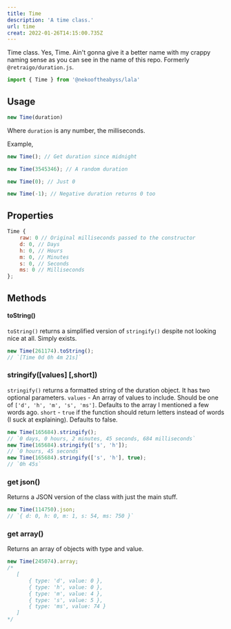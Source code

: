 ```yaml
---
title: Time
description: 'A time class.'
url: time
creat: 2022-01-26T14:15:00.735Z
---
```


Time class. Yes, Time. Ain't gonna give it a better name with my crappy naming sense as you can see in the name of this repo. Formerly `@retraigo/duration.js`. 

```js
import { Time } from '@nekooftheabyss/lala'
```

## Usage
```js
new Time(duration)
```
Where `duration` is any number, the milliseconds.

Example,
```js
new Time(); // Get duration since midnight

new Time(3545346); // A random duration

new Time(0); // Just 0

new Time(-1); // Negative duration returns 0 too
```

## Properties
```js
Time { 
    raw: 0 // Original milliseconds passed to the constructor
    d: 0, // Days
    h: 0, // Hours
    m: 0, // Minutes
    s: 0, // Seconds
    ms: 0 // Milliseconds
};
```

## Methods

#### toString()
`toString()` returns a simplified version of `stringify()` despite not looking nice at all. Simply exists.
```js
new Time(261174).toString();
// `[Time 0d 0h 4m 21s]`
```

### stringify([values] [,short])
`stringify()` returns a formatted string of the duration object. It has two optional parameters.
`values` - An array of values to include. Should be one of `['d', 'h', 'm', 's', 'ms']`. Defaults to the array I mentioned a few words ago.
`short` - `true` if the function should return letters instead of words (I suck at explaining). Defaults to false.

```js
new Time(165684).stringify();
// `0 days, 0 hours, 2 minutes, 45 seconds, 684 milliseconds`
new Time(165684).stringify(['s', 'h']);
// `0 hours, 45 seconds`
new Time(165684).stringify(['s', 'h'], true);
// `0h 45s`

```

### get json()
Returns a JSON version of the class with just the main stuff.
```js
new Time(114750).json;
// `{ d: 0, h: 0, m: 1, s: 54, ms: 750 }`
```

### get array()
Returns an array of objects with type and value.
```js
new Time(245074).array;
/* 
   [
       { type: 'd', value: 0 },
       { type: 'h', value: 0 },
       { type: 'm', value: 4 },
       { type: 's', value: 5 },
       { type: 'ms', value: 74 }
   ]
*/
```
